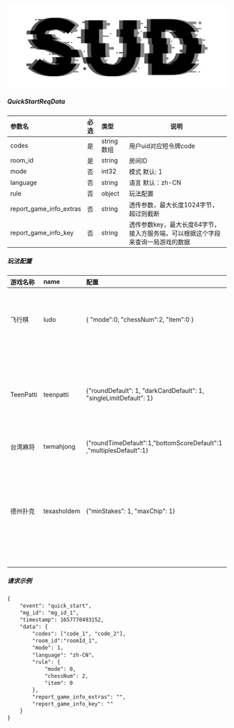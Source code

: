 #

![SUD](../../../Resource/logo.png)

##### QuickStartReqData

|参数名|必选|类型|说明|
|:----    |:---|:----- |-----   |
|codes |是 | string数组 |用户uid对应短令牌code |
|room_id|是  |string |房间ID |
|mode|否  |int32 |模式 默认: 1 |
|language|否  |string |语言 默认：zh-CN |
|rule|否  |object | 玩法配置 |
|report_game_info_extras|否  |string |透传参数，最大长度1024字节，超过则截断 |
|report_game_info_key|否  |string |透传参数key，最大长度64字节，接入方服务端，可以根据这个字段来查询一局游戏的数据 |

##### 玩法配置

| 游戏名称      | name        | 配置                                                                  | 介绍                                                                                                                                  |
|:----------|:------------|:--------------------------------------------------------------------|-------------------------------------------------------------------------------------------------------------------------------------|
| 飞行棋       | ludo        | { "mode":0, "chessNum":2, "item":0 }                                | mode：默认赛制，0快速，1经典；chessNum：默认棋子数量,2对应2颗棋子，4对应4颗棋子；item：默认道具，1要，0不要                                                                  ||   |
| TeenPatti | teenpatti   | {"roundDefault": 1, "darkCardDefault": 1, "singleLimitDefault": 1}  | roundDefault: 最大回合的下标，范围为1~2，默认为1；darkCardDefault: 最大暗牌的下标，范围为1~2，默认为1；singleLimitDefault: 单注上限下标，范围1~3，默认1                         |   ||
| 台湾麻将      | twmahjong   | {"roundTimeDefault":1,"bottomScoreDefault":1 ,"multiplesDefault":1} ||   ||
| 德州扑克      | texasholdem | {"minStakes": 1, "maxChip": 1}                                      | minStakes: 大小盲数组的下标范围1~3，默认1，maxChip：最大带入数组范围下标，范围1~3，默认1; 示例: {"texasholdem":{"minStakes": 3,"maxChip": 1}}，配置选中大小盲第三个选项，最大带入第一个选项 |   ||

##### 请求示例
```
{
    "event": "quick_start",
	"mg_id": "mg_id_1",
    "timestamp": 1657770493152,
	"data": {
	    "codes": ["code_1", "code_2"],
		"room_id":"roomId_1",
		"mode": 1,
		"language": "zh-CN"，
		"rule": {
		    "mode": 0,
		    "chessNum": 2,
            "item": 0
		},
		"report_game_info_extras": "",
		"report_game_info_key": ""
	}
}
```